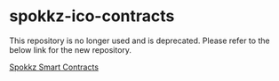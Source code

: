 # spokkz-ico-contracts

This repository is no longer used and is deprecated. Please refer to the below link for the new repository.

[Spokkz Smart Contracts](https://github.com/Spuul/spokkz-ontology-smart-contracts)
